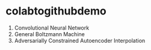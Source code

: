 # colabtogithubdemo

1. Convolutional Neural Network
2. General Boltzmann Machine
3. Adversarially Constrained Autoencoder Interpolation
